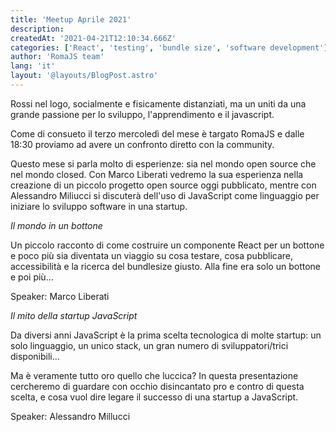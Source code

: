 ```yaml
---
title: 'Meetup Aprile 2021'
description:
createdAt: '2021-04-21T12:10:34.666Z'
categories: ['React', 'testing', 'bundle size', 'software development']
author: 'RomaJS team'
lang: 'it'
layout: '@layouts/BlogPost.astro'
---
```


Rossi nel logo, socialmente e fisicamente distanziati, ma un uniti da una grande passione per lo sviluppo, l'apprendimento e il javascript.

Come di consueto il terzo mercoledì del mese è targato RomaJS e dalle 18:30 proviamo ad avere un confronto diretto con la community.

Questo mese si parla molto di esperienze: sia nel mondo open source che nel mondo closed. Con Marco Liberati vedremo la sua esperienza nella creazione di un piccolo progetto open source oggi pubblicato, mentre con Alessandro Miliucci si discuterà dell'uso di JavaScript come linguaggio per iniziare lo sviluppo software in una startup.

_Il mondo in un bottone_

Un piccolo racconto di come costruire un componente React per un bottone e poco più sia diventata un viaggio su cosa testare, cosa pubblicare, accessibilità e la ricerca del bundlesize giusto. Alla fine era solo un bottone e poi più…

Speaker: Marco Liberati

_Il mito della startup JavaScript_

Da diversi anni JavaScript è la prima scelta tecnologica di molte startup: un solo linguaggio, un unico stack, un gran numero di sviluppatori/trici disponibili...

Ma è veramente tutto oro quello che luccica? In questa presentazione cercheremo di guardare con occhio disincantato pro e contro di questa scelta, e cosa vuol dire legare il successo di una startup a JavaScript.

Speaker: Alessandro Millucci
